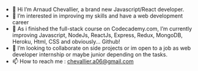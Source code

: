 - 👋 Hi I’m Arnaud Chevallier, a brand new Javascript/React developer.
- 👀 I’m interested in improving my skills and have a web development career
- 🌱 As i finished the full-stack course on Codecademy.com, I’m currently improving Javascript, NodeJs, ReactJs, Express, Redux, MongoDB, Heroku, Html, CSS and obviously... Github!
- 💞️ I’m looking to collaborate on side projects or im open to a job as web developer internship or maybe junior depending on the tasks.
- 📫 How to reach me : chevallier.a06@gmail.com

<!---
Unvodka is a ✨ special ✨ repository because its `README.md` (this file) appears on your GitHub profile.
You can click the Preview link to take a look at your changes.
--->
